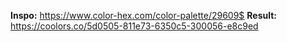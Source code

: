 **Inspo:** https://www.color-hex.com/color-palette/29609$
**Result:** https://coolors.co/5d0505-811e73-6350c5-300056-e8c9ed
